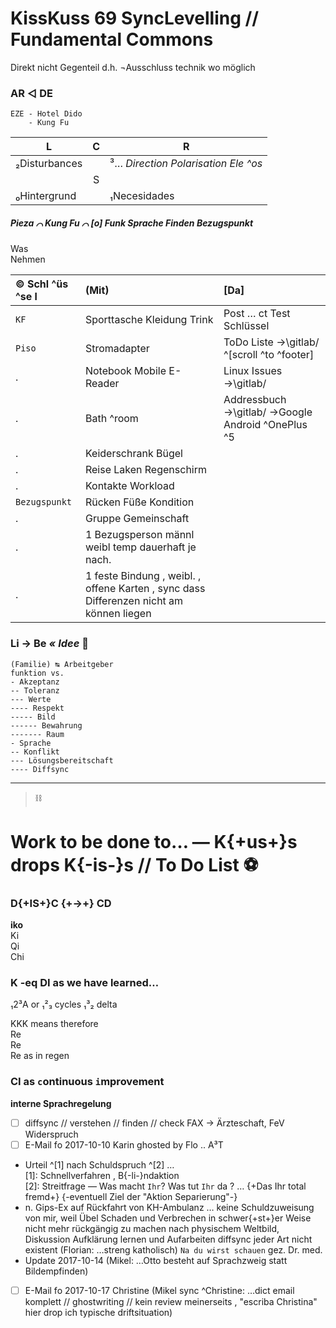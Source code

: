 # KissKuss 69 SyncLevelling // Fundamental Commons

Direkt nicht Gegenteil d.h. ¬Ausschluss technik wo möglich


### AR ◁ DE
```
EZE - Hotel Dido
    - Kung Fu
```

|L |C |R |
|--- |:---: |--- |
|₂Disturbances | |³… _Direction Polarisation Ele ^os_ |
| |S | |
|₀Hintergrund | |₁Necesidades |


##### Pieza ⌒ Kung Fu ⌒ [o] Funk Sprache Finden Bezugspunkt

Was  
Nehmen

|© Schl ^üs ^se l |(Mit) |[Da] |
| :--- | :--- | :--- |
|`KF` |Sporttasche Kleidung Trink |Post … ct Test Schlüssel |
|`Piso`| Stromadapter |ToDo Liste →\gitlab/ ^[scroll ^to ^footer] |
|. |Notebook Mobile E-Reader |Linux Issues →\gitlab/ |
|. |Bath ^room |Addressbuch →\gitlab/ →Google Android ^OnePlus ^5 |
|. |Keiderschrank Bügel | |
|. |Reise Laken Regenschirm | |
|. |Kontakte Workload | |
|`Bezugspunkt`| Rücken Füße Kondition | |
|.| Gruppe Gemeinschaft | |
|.| 1 Bezugsperson männl weibl temp dauerhaft je nach. | |
|.| 1 feste Bindung , weibl. , offene Karten , sync dass Differenzen nicht am  können liegen | |


### Li → Be _« Idee_ :pregnant_woman:

```
(Familie) ↹ Arbeitgeber
funktion vs.
- Akzeptanz
-- Toleranz
--- Werte
---- Respekt
----- Bild
------ Bewahrung
------- Raum
- Sprache
-- Konflikt
--- Lösungsbereitschaft
---- Diffsync
```


---
> :chains:

# Work to be done to… — K{+us+}s drops K{-is-}s // To Do List :soccer:

### D{+IS+}C {+→+} CD

**iko**  
Ki  
Qi  
Chi  


### K -eq DI as we have learned…

₁2³A or ₁²₃ cycles ₁³₂ delta

KKK means therefore  
Re  
Re  
Re as in regen


### CI as `c`ontinuous `i`mprovement

**interne Sprachregelung**  
- [ ]  diffsync // verstehen // finden // check FAX → Ärzteschaft, FeV Widerspruch
- [ ]  E-Mail fo 2017-10-10 Karin ghosted by Flo .. A³T  
*  Urteil ^[1] nach Schuldspruch ^[2] …  
[1]: Schnellverfahren , B{-li-}ndaktion  
[2]: Streitfrage — Was macht `Ihr`? Was tut `Ihr` da ? … {+Das Ihr total fremd+} {-eventuell Ziel der "Aktion Separierung"-}  
*  n. Gips-Ex auf Rückfahrt von KH-Ambulanz … keine Schuldzuweisung von mir, weil Übel Schaden und Verbrechen in schwer{+st+}er Weise nicht mehr rückgängig zu machen nach physischem Weltbild, Diskussion Aufklärung lernen und Aufarbeiten diffsync jeder Art nicht existent (Florian: …streng katholisch) `Na du wirst schauen` gez. Dr. med.
*  Update 2017-10-14 (Mikel: …Otto besteht auf Sprachzweig statt Bildempfinden)
- [ ]  E-Mail fo 2017-10-17 Christine (Mikel sync ^Christine: …dict email komplett // ghostwriting // kein review meinerseits , "escriba Christina" hier drop ich typische driftsituation)

